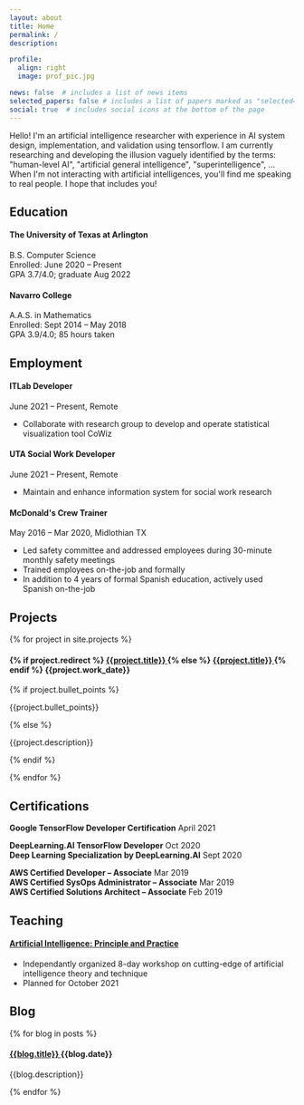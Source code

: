 ```yaml
---
layout: about
title: Home
permalink: /
description: 

profile:
  align: right
  image: prof_pic.jpg

news: false  # includes a list of news items
selected_papers: false # includes a list of papers marked as "selected={true}"
social: true  # includes social icons at the bottom of the page
---
```


Hello! I'm an artificial intelligence researcher with experience in AI system design, implementation, and validation using tensorflow. I am currently researching and developing the illusion vaguely identified by the terms: "human-level AI", "artificial general intelligence", "superintelligence", ... When I'm not interacting with artificial intelligences, you'll find me speaking to real people. I hope that includes you!

## Education

#### **The University of Texas at Arlington**<br>
B.S. Computer Science<br>
Enrolled: June 2020 – Present<br>
GPA 3.7/4.0; graduate Aug 2022<br>

#### **Navarro College**<br>
A.A.S. in Mathematics<br>
Enrolled: Sept 2014 – May 2018<br>
GPA 3.9/4.0; 85 hours taken<br>

## Employment

#### **ITLab** Developer<br>
June 2021 – Present, Remote<br>
- Collaborate with research group to develop and operate statistical
visualization tool CoWiz

#### **UTA Social Work** Developer<br>
June 2021 – Present, Remote<br>
- Maintain and enhance information system for social work research

#### **McDonald's** Crew Trainer<br>
May 2016 – Mar 2020, Midlothian TX<br>
- Led safety committee and addressed employees during 30-minute monthly
safety meetings
- Trained employees on-the-job and formally
- In addition to 4 years of formal Spanish education, actively used Spanish on-the-job

## Projects

{% for project in site.projects %}
  <div>
    <h4>
      {% if project.redirect %}
      <a href="{{ project.redirect }}" target="_blank">
        <b>{{project.title}}</b>
      </a>
      {% else %}
      <a href="{{ project.url | relative_url }}">
        <b>{{project.title}}</b>
      </a>
      {% endif %}
      {{project.work_date}}
    </h4>
    {% if project.bullet_points %}
    <p>
      {{project.bullet_points}}
    </p>
    {% else %}
      <p>{{project.description}}</p>
    {% endif %}
  </div>

{% endfor %}

## Certifications

**Google TensorFlow Developer Certification** April 2021<br>

**DeepLearning.AI TensorFlow Developer** Oct 2020<br>
**Deep Learning Specialization by DeepLearning.AI** Sept 2020<br>

**AWS Certified Developer – Associate** Mar 2019<br>
**AWS Certified SysOps Administrator – Associate** Mar 2019<br>
**AWS Certified Solutions Architect – Associate** Feb 2019<br>

## Teaching

#### [**Artificial Intelligence: Principle and Practice**](https://jacobfv.github.io/Artificial-Intelligence-Principle-and-Practice/)<br>
- Independantly organized 8-day workshop on cutting-edge of artificial intelligence theory and technique
- Planned for October 2021

## Blog

{% for blog in posts %}
  <div>
    <h4>
      <a href="{{ blog.url | relative_url }}">
        <b>{{blog.title}}</b>
      </a>
      {{blog.date}}
    </h4>
    <p>{{blog.description}}</p>
  </div>
{% endfor %}